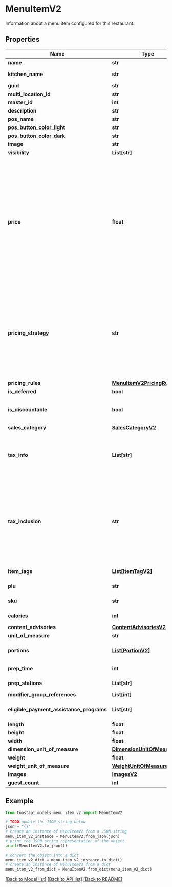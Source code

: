 # MenuItemV2

Information about a menu item configured for this restaurant. 

## Properties

Name | Type | Description | Notes
------------ | ------------- | ------------- | -------------
**name** | **str** | A descriptive name for this menu item, for example, \&quot;Caesar Salad\&quot; or \&quot;Turkey Sandwich\&quot;.  | [optional] 
**kitchen_name** | **str** | The name of the menu item as it appears on kitchen tickets. The &#x60;kitchenName&#x60; can include both numbers and letters. This value contains an empty string if a kitchen name has not been configured for the menu item.  | [optional] 
**guid** | **str** | A unique identifier for this menu item, assigned by the Toast POS system.  | [optional] 
**multi_location_id** | **str** | An identifier that is used to identify and consolidate menu entities that are versions of each other. | [optional] 
**master_id** | **int** | This value is deprecated. Instead of masterId, use multiLocationId. | [optional] 
**description** | **str** | An optional short description of this menu item.  | [optional] 
**pos_name** | **str** | The button label name that appears for this menu entity in the Toast POS app. | [optional] 
**pos_button_color_light** | **str** | The color of the menu entity&#39;s button on the Toast POS app, when the app is running in light mode. | [optional] 
**pos_button_color_dark** | **str** | The color of the menu entity&#39;s button on the Toast POS app, when the app is running in dark mode. | [optional] 
**image** | **str** | The URL to an image that has been uploaded for this menu entity. | [optional] 
**visibility** | **List[str]** | An array of strings that indicate where this menu entity is visible. | [optional] 
**price** | **float** | The price of this menu item.  In Toast Web, menu items may have prices assigned to them individually, or they may inherit them from a parent menu group. The &#x60;price&#x60; value reflects the menu item&#39;s fully resolved pricing configuration in the following ways:    * For base prices, the &#x60;price&#x60; value is populated with the specified base price.      * For menu-specific prices, the &#x60;price&#x60; value is resolved based on the current menu. For example, consider a menu item that is included in both Lunch and Dinner menus and is priced at $10 for the Lunch menu and $12 for the Dinner menu. In the fully resolved JSON returned by the menus API, this menu item would appear twice, once as a child of the Lunch menu with a &#x60;price&#x60; value of $10, and again as a child of the Dinner menu with a &#x60;price&#x60; value of $12.      If this same menu item is added to a Breakfast menu but a menu-specific price is not defined for the Breakfast menu, then the &#x60;price&#x60; value for the instance of the menu item that appears in the Breakfast menu JSON is populated with the base price from the menu-specific price configuration. Menu-specific price configurations include a base price that functions as a default price when a menu-specific price cannot be resolved.    * For location-specific prices, the &#x60;price&#x60; value is resolved based on the current location. For example, consider a menu item that costs $15 in the Boston location and $20 in the New York location. When you retrieve menu data for the Boston location, this menu item&#39;s &#x60;price&#x60; value is $15. When you retrieve menu data for the New York location, the menu item&#39;s &#x60;price&#x60; value is $20.      * For time-specific prices, the &#x60;price&#x60; value is populated with the base price that is specified as part of the time-specific price configuration. This base price functions as a default price for the menu item during times of the day when a time-specific price has not been defined. For example, consider a menu item that costs $8 from noon to 2pm and $10 during the rest of the day. The &#x60;price&#x60; value for this item would be $10. You must use the &#x60;pricingStrategy&#x60; and &#x60;pricingRules&#x60; values for this menu item to calculate the price of the item during time periods for which a time-specific price has been defined.      * For size prices, the &#x60;price&#x60; value is null. You must use this menu item&#39;s &#x60;pricingStrategy&#x60; and &#x60;pricingRules&#x60; values to calculate the price of the item for different sizes.      * For open prices, the &#x60;price&#x60; value is null.       If the menu item is priced using a price level, the &#x60;price&#x60; value reflects the pricing strategy used for that price level, using the same logic described above. For example, consider a price level that applies a size price to the menu items it is assigned to. In this scenario, the &#x60;price&#x60; value is null and you must use the menu item&#39;s &#x60;pricingStrategy&#x60; and &#x60;pricingRules&#x60; values to calculate the price of the item for different sizes.    For more information on menu item pricing and pricing strategies, see the &lt;a href&#x3D;\&quot;https://doc.toasttab.com/doc/platformguide/adminToastPosPricingFeatures.html\&quot;&gt;Menu Pricing&lt;/a&gt; section in the Toast Platform Guide.  | [optional] 
**pricing_strategy** | **str** | A string that represents the pricing strategy used for this menu item.  You use the &#x60;pricingStrategy&#x60; value, in conjunction with the &#x60;pricingRules&#x60; value, to calculate the price for a menu item that uses the Time Specific Price or Size Price pricing strategy.  In Toast Web, menu items may have pricing strategies assigned to them individually, or they may inherit them from a parent menu group. The &#x60;pricingStrategy&#x60; value indicates the menu item&#39;s fully resolved pricing strategy. If the menu item is priced using the:   * Base Price pricing strategy, then the &#x60;pricingStrategy&#x60; value is BASE_PRICE.   * Menu Specific Price pricing strategy, then the &#x60;pricingStrategy&#x60; value is MENU_SPECIFIC_PRICE.   * Time Specific Price pricing strategy, then the &#x60;pricingStrategy&#x60; value is TIME_SPECIFIC_PRICE.   * Size Price pricing strategy, then the &#x60;pricingStrategy&#x60; value is SIZE_PRICE.   * Open Price pricing strategy, then the &#x60;pricingStrategy&#x60; value is OPEN_PRICE.  If the menu item is priced using the Location Specific Price pricing strategy, then the &#x60;pricingStrategy&#x60; value indicates which pricing strategy is used at the current location. For example, consider a menu item that uses a menu-specific price at the Boston location and a base price at the New York location. When you retrieve the menu data for the Boston location, the &#x60;pricingStrategy&#x60; for the menu item is MENU_SPECIFIC_PRICE. When you retrieve menu data for the New York location, the &#x60;pricingStrategy&#x60; for the menu item is BASE_PRICE.  If the menu item is priced using a price level, then the &#x60;pricingStrategy&#x60; value indicates which pricing strategy is used for that price level. For example, if the \&quot;Draft Beer\&quot; pricing level uses a time-specific price, then the &#x60;pricingStrategy&#x60; value for a menu item that is assigned the \&quot;Draft Beer\&quot; pricing level is TIME_SPECIFIC_PRICE.  If the &#x60;pricingStrategy&#x60; value is BASE_PRICE or MENU_SPECIFIC_PRICE, you can retrieve the menu item&#39;s price from its &#x60;price&#x60; value.  If the &#x60;pricingStrategy&#x60; value is TIME_SPECIFIC_PRICE or SIZE_PRICE, you must use the rules provided in _this menu item&#39;s_ &#x60;pricingRules&#x60; value to calculate the price for it.  | [optional] 
**pricing_rules** | [**MenuItemV2PricingRules**](MenuItemV2PricingRules.md) |  | [optional] 
**is_deferred** | **bool** | Indicates whether this menu item should be considered deferred revenue.  | [optional] 
**is_discountable** | **bool** | Indicates whether this menu item can be discounted.  **_Important_** The orders API _does not validate_ against the &#x60;isDiscountable&#x60; value. If you submit an order that applies a discount to a menu item whose &#x60;isDiscountable&#x60; value is FALSE, the orders API will not fail the order but it will set the discount amount on the menu item to $0.00. If you are using the menus API to build an ordering application, be sure to inspect the &#x60;isDiscountable&#x60; value of the menu items to ensure that your ordering application does not allow an item to be discounted if its &#x60;isDiscountable&#x60; value is FALSE.  | [optional] 
**sales_category** | [**SalesCategoryV2**](SalesCategoryV2.md) |  | [optional] 
**tax_info** | **List[str]** | An array of GUIDs for the tax rates that apply to this menu item.  Note that a menu item&#39;s tax rates may get overridden if a modifier option is applied to it and that modifier option is configured so that it overrides its parent menu item&#39;s tax rates. See &lt;a href&#x3D;\&quot;https://doc.toasttab.com/doc/devguide/apiUsingTaxInfoAndModifierOptionTaxInfoToCalculateTaxesForMenuItemsAndModOptions.html\&quot;&gt;Using taxInfo and modifierOptionTaxInfo to calculate taxes for menu items and modifier options&lt;/a&gt; in the Toast Developer Guide for more information.               To retrieve full configuration data for a tax rate, use the &#x60;/taxRates/{guid}&#x60; endpoint in the configuration API.  _Important:_ The &#x60;taxInfo&#x60; value is intended to help you display prices but the &#x60;/prices&#x60; endpoint of the orders API is the only supported way to determine the prices of orders that you submit to the orders API. See &lt;a href&#x3D;\&quot;https://doc.toasttab.com/doc/devguide/apiOrderPrices.html\&quot;&gt;Order prices&lt;/a&gt; in the Toast Developer Guide for more information.  | [optional] 
**tax_inclusion** | **str** | A string that represents the tax inclusion setting for this menu item. Possible values include:  * &#x60;TAX_INCLUDED&#x60;: The menu item&#39;s price includes taxes. You should not display additional tax on top of the menu item price in your ordering UI. * &#x60;TAX_NOT_INCLUDED&#x60;: The menu item&#39;s price does not include taxes. You should display tax values alongside the menu item price in your ordering UI. * &#x60;SMART_TAX&#x60;: The menu item is using smart tax, a feature that allows a restaurant to configure menu item prices to include or not include taxes, depending on the section of the restaurant that the item is ordered in (for example, the bar or the dining room). For example, a guest can order an item at either the bar or in the main dining room. To prevent bartenders from having to handle coins, which can slow down service, and to make tipping easier, the restaurant wants the price of the item to be a whole number that includes tax when it is ordered at the bar. In the main dining room, where speed of service is less of a concern, the restaurant doesn&#39;t want the item&#39;s price to include tax, so that it doesn&#39;t lose out on the extra revenue.  Typically, the smart tax setting is used for in-store workflows where the efficiency of money handling is a priority. As such, it doesn&#39;t apply to online ordering integrations. If a menu item&#39;s &#x60;taxInclusion&#x60; value is set to &#x60;SMART_TAX&#x60;, your ordering integration should treat the menu item as if tax is not included. For more information on the smart tax feature, see &lt;a href&#x3D;\&quot;https://doc.toasttab.com/doc/platformguide/adminSmartTax.html\&quot;&gt;Smart tax&lt;/a&gt; in the Toast Platform Guide.  _Note:_ A menu item&#39;s tax inclusion setting is inherited by any modifiers that are applied to that menu item. For more information, see &lt;a href&#x3D;\&quot;https://doc.toasttab.com/doc/platformguide/adminTaxesOnModifiers.html#adminModifierTaxInteraction\&quot;&gt;Tax functionality interaction&lt;/a&gt; in the Toast Platform Guide.  | [optional] 
**item_tags** | [**List[ItemTagV2]**](ItemTagV2.md) | An array of &#x60;ItemTag&#x60; objects that are assigned to this menu item. Item tags are used to assign identifying characteristics to a menu item, for example, vegetarian, gluten-free, or alcohol.  | [optional] 
**plu** | **str** | The price lookup (PLU) code for this menu item. The PLU code can include both numbers and letters. This value contains an empty string if a PLU code has not been defined.  | [optional] 
**sku** | **str** | The stock keeping unit (SKU) identifier for this menu item. The SKU identifier can include both numbers and letters. This value contains an empty string if a SKU has not been defined.  | [optional] 
**calories** | **int** | The number of calories in this menu item. The calories value can be any positive or negative integer, or zero. This value is null if a calories amount has not been configured for the menu item.  | [optional] 
**content_advisories** | [**ContentAdvisoriesV2**](ContentAdvisoriesV2.md) |  | [optional] 
**unit_of_measure** | **str** | The unit of measure used to determine the price of the item. For example, $10.00 per gram.  | [optional] 
**portions** | [**List[PortionV2]**](PortionV2.md) | An array of &#x60;Portion&#x60; objects that define the portions that can be used with this menu item. For example, for a pizza menu item, you could define 1st Half and 2nd Half portions. See &lt;a href&#x3D;\&quot;https://doc.toasttab.com/doc/platformguide/adminPortionsOverview.html\&quot;&gt;Portions overview&lt;/a&gt; in the Toast Platform Guide for more information on portions.  | [optional] 
**prep_time** | **int** | The amount of time, in seconds, that it takes to prepare this menu item. This value is null if a prep time has not been specified for the menu item.&lt;br&gt; &lt;br&gt; *Related topics*&lt;br&gt; &lt;a href&#x3D;\&quot;https://doc.toasttab.com/doc/platformguide/adminFireByPrepTime.html\&quot;&gt;Using prep times to automate item firing&lt;/a&gt;&lt;br&gt;  | [optional] 
**prep_stations** | **List[str]** | An array of GUIDs for the prep stations that have been assigned to this menu item. This array is empty if no prep stations have been assigned.&lt;br&gt; &lt;br&gt; *Related topics:*&lt;br&gt; &lt;a href&#x3D;\&quot;https://doc.toasttab.com/doc/platformguide/platformKitchenRoutingOverview.html\&quot;&gt;Routing to prep stations&lt;/a&gt;  | [optional] 
**modifier_group_references** | **List[int]** | An array of &#x60;referenceId&#x60;s for &#x60;ModifierGroup&#x60; objects. These objects define the modifier groups that apply to this menu item.  | [optional] 
**eligible_payment_assistance_programs** | **List[str]** | An array of strings that indicate which payment assistance programs may be used to pay for this menu item. Possible values include:  * &#x60;SNAP&#x60;: Supplemental Nutrition Assistance Program * &#x60;EBT_CASH&#x60;: Electronic Benefit Transfer Cash  The array is empty if no payment assistance programs have been assigned to the menu item.  | [optional] 
**length** | **float** | The length of the menu item. | [optional] 
**height** | **float** | The height of the menu item. | [optional] 
**width** | **float** | The width of the menu item. | [optional] 
**dimension_unit_of_measure** | [**DimensionUnitOfMeasureV2**](DimensionUnitOfMeasureV2.md) |  | [optional] 
**weight** | **float** | The weight of the menu item. | [optional] 
**weight_unit_of_measure** | [**WeightUnitOfMeasureV2**](WeightUnitOfMeasureV2.md) |  | [optional] 
**images** | [**ImagesV2**](ImagesV2.md) |  | [optional] 
**guest_count** | **int** | The number of guests this menu item serves. | [optional] 

## Example

```python
from toastapi.models.menu_item_v2 import MenuItemV2

# TODO update the JSON string below
json = "{}"
# create an instance of MenuItemV2 from a JSON string
menu_item_v2_instance = MenuItemV2.from_json(json)
# print the JSON string representation of the object
print(MenuItemV2.to_json())

# convert the object into a dict
menu_item_v2_dict = menu_item_v2_instance.to_dict()
# create an instance of MenuItemV2 from a dict
menu_item_v2_from_dict = MenuItemV2.from_dict(menu_item_v2_dict)
```
[[Back to Model list]](../README.md#documentation-for-models) [[Back to API list]](../README.md#documentation-for-api-endpoints) [[Back to README]](../README.md)


